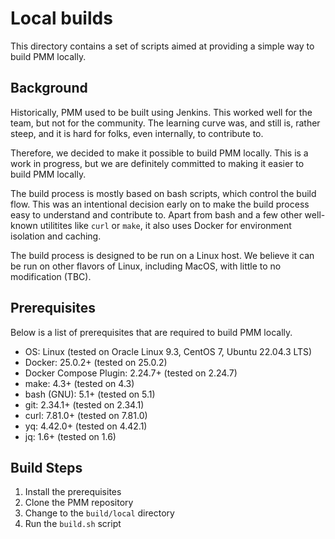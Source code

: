 # Local builds

This directory contains a set of scripts aimed at providing a simple way to build PMM locally.

## Background

Historically, PMM used to be built using Jenkins. This worked well for the team, but not for the community. The learning curve was, and still is, rather steep, and it is hard for folks, even internally, to contribute to.

Therefore, we decided to make it possible to build PMM locally. This is a work in progress, but we are definitely committed to making it easier to build PMM locally.

The build process is mostly based on bash scripts, which control the build flow. This was an intentional decision early on to make the build process easy to understand and contribute to. Apart from bash and a few other well-known utilitites like `curl` or `make`, it also uses Docker for environment isolation and caching.

The build process is designed to be run on a Linux host. We believe it can be run on other flavors of Linux, including MacOS, with little to no modification (TBC).

## Prerequisites

Below is a list of prerequisites that are required to build PMM locally.

- OS: Linux (tested on Oracle Linux 9.3, CentOS 7, Ubuntu 22.04.3 LTS)
- Docker: 25.0.2+ (tested on 25.0.2)
- Docker Compose Plugin: 2.24.7+ (tested on 2.24.7)
- make: 4.3+ (tested on 4.3)
- bash (GNU): 5.1+ (tested on 5.1)
- git: 2.34.1+ (tested on 2.34.1)
- curl: 7.81.0+ (tested on 7.81.0)
- yq: 4.42.0+ (tested on 4.42.1)
- jq: 1.6+ (tested on 1.6)

## Build Steps

1. Install the prerequisites
2. Clone the PMM repository
3. Change to the `build/local` directory
4. Run the `build.sh` script
